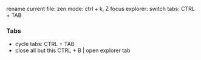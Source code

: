 rename current file:
zen mode: ctrl + k, Z
focus explorer: 
switch tabs: CTRL + TAB

### Tabs
- cycle tabs: CTRL + TAB
- close all but this
CTRL + B |  open explorer tab 

